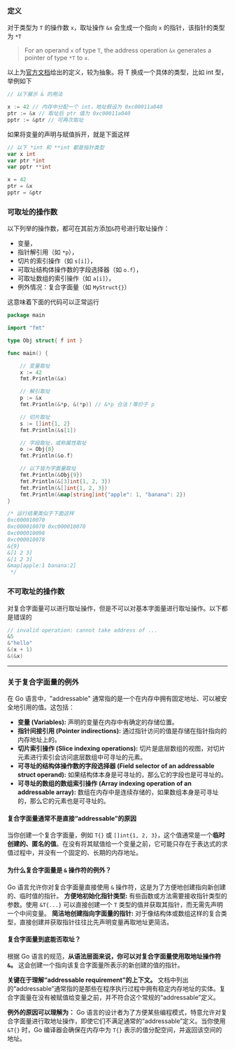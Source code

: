 ### 定义

对于类型为 `T` 的操作数 `x`，取址操作 `&x` 会生成一个指向 `x` 的指针，该指针的类型为 `*T`

> For an operand `x` of type `T`, the address operation `&x` generates a pointer of type `*T` to `x`.

以上为[官方文档](https://go.dev/ref/spec#Address_operators)给出的定义，较为抽象。将 T 换成一个具体的类型，比如 int 型，举例如下

```go
// 以下展示 & 的用法

x := 42 // 内存中分配一个 int，地址假设为 0xc00011a040
ptr := &x // 取址后 ptr 值为 0xc00011a040
pptr := &ptr // 可再次取址
```

如果将变量的声明与赋值拆开，就是下面这样

```go
// 以下 *int 和 **int 都是指针类型
var x int
var ptr *int
var pptr **int

x = 42
ptr = &x
pptr = &ptr
```

### 可取址的操作数

以下列举的操作数，都可在其前方添加`&`符号进行取址操作：

- 变量，
- 指针解引用（如 `*p`），
- 切片的索引操作（如 `s[i]`），
- 可取址结构体操作数的字段选择器（如 `o.f`），
- 可取址数组的索引操作（如 `a[i]`），
- 例外情况：复合字面量（如 `MyStruct{}`）

这意味着下面的代码可以正常运行

```go
package main

import "fmt"

type Obj struct{ f int }

func main() {

	// 变量取址
	x := 42
	fmt.Println(&x)

	// 解引取址
	p := &x
	fmt.Println(&*p, &(*p)) // &*p 合法！等价于 p

	// 切片取址
	s := []int{1, 2}
	fmt.Println(&s[1])

	// 字段取址，或称属性取址
	o := Obj{8}
	fmt.Println(&o.f)

	// 以下皆为字面量取址
	fmt.Println(&Obj{9})
	fmt.Println(&[3]int{1, 2, 3})
	fmt.Println(&[]int{1, 2, 3})
	fmt.Println(&map[string]int{"apple": 1, "banana": 2})
}

/* 运行结果类似于下面这样
0xc000010070
0xc000010070 0xc000010070
0xc000010098
0xc000010078
&{9}
&[1 2 3]
&[1 2 3]
&map[apple:1 banana:2]
 */
```

### 不可取址的操作数

对复合字面量可以进行取址操作，但是不可以对基本字面量进行取址操作。以下都是错误的

```go
// invalid operation: cannot take address of ...
&5
&"hello"
&(x + 1)
&(&x)
```

---

### 关于复合字面量的例外

在 Go 语言中，"addressable" 通常指的是一个在内存中拥有固定地址、可以被安全地引用的值。这包括：

- **变量 (Variables):** 声明的变量在内存中有确定的存储位置。
- **指针间接引用 (Pointer indirections):** 通过指针访问的值是存储在指针指向的内存地址上的。
- **切片索引操作 (Slice indexing operations):** 切片是底层数组的视图，对切片元素进行索引会访问底层数组中可寻址的元素。
- **可寻址的结构体操作数的字段选择器 (Field selector of an addressable struct operand):** 如果结构体本身是可寻址的，那么它的字段也是可寻址的。
- **可寻址的数组的数组索引操作 (Array indexing operation of an addressable array):** 数组在内存中是连续存储的，如果数组本身是可寻址的，那么它的元素也是可寻址的。

#### 复合字面量通常不是直接“addressable”的原因

当你创建一个复合字面量，例如 `T{}` 或 `[]int{1, 2, 3}`，这个值通常是一个**临时创建的、匿名的值**。在没有将其赋值给一个变量之前，它可能只存在于表达式的求值过程中，并没有一个固定的、长期的内存地址。

#### 为什么复合字面量是 `&` 操作符的例外？

Go 语言允许你对复合字面量直接使用 `&` 操作符，这是为了方便地创建指向新创建的、临时值的指针。
**方便地初始化指针类型:** 有些函数或方法需要接收指针类型的参数。使用 `&T{...}` 可以直接创建一个 `T` 类型的值并获取其指针，而无需先声明一个中间变量。
**简洁地创建指向字面量的指针:** 对于像结构体或数组这样的复合类型，直接创建并获取指针往往比先声明变量再取地址更简洁。

#### 复合字面量到底能否取址？

根据 Go 语言的规范，**从语法层面来说，你可以对复合字面量使用取地址操作符 `&`。** 这会创建一个指向该复合字面量所表示的新创建的值的指针。

**关键在于理解“addressable requirement”的上下文。** 文档中列出的“addressable”通常指的是那些在程序执行过程中拥有稳定内存地址的实体。复合字面量在没有被赋值给变量之前，并不符合这个常规的“addressable”定义。

**例外的原因可以理解为：** Go 语言的设计者为了方便某些编程模式，特意允许对复合字面量进行取地址操作，即使它们不满足通常的“addressable”定义。当你使用 `&T{}` 时，Go 编译器会确保在内存中为 `T{}` 表示的值分配空间，并返回该空间的地址。
